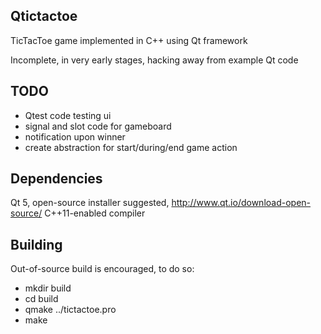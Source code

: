 Qtictactoe
---
TicTacToe game implemented in C++ using Qt framework

Incomplete, in very early stages, hacking away from example Qt code

TODO
---
- Qtest code testing ui
- signal and slot code for gameboard
- notification upon winner
- create abstraction for start/during/end game action

Dependencies
---
Qt 5, open-source installer suggested, http://www.qt.io/download-open-source/
C++11-enabled compiler

Building
---
Out-of-source build is encouraged, to do so:
- mkdir build
- cd build
- qmake ../tictactoe.pro
- make
